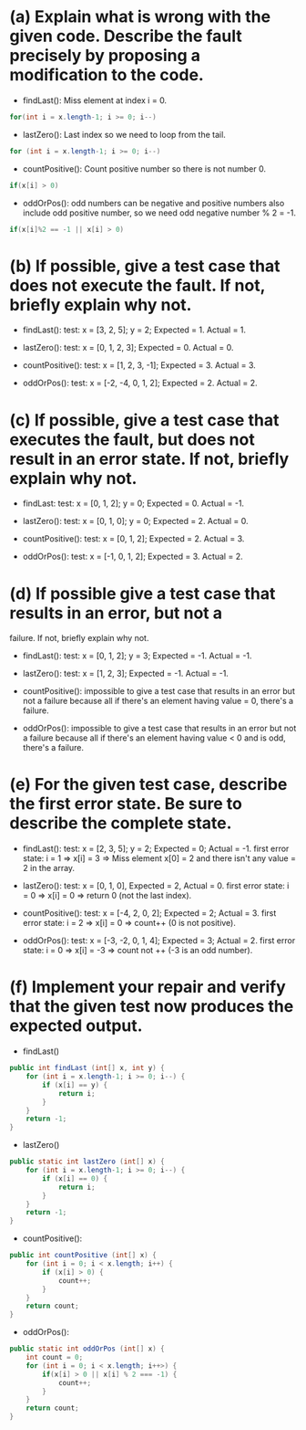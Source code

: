 # (a)    Explain what is wrong with the given code. Describe the fault precisely by proposing a modification to the code.

* findLast(): Miss element at index i = 0.
```java
for(int i = x.length-1; i >= 0; i--)
```

* lastZero(): Last index so we need to loop from the tail.
```java
for (int i = x.length-1; i >= 0; i--)
```

* countPositive(): Count positive number so there is not number 0.
```java
if(x[i] > 0)
```

* oddOrPos(): odd numbers can be negative and positive numbers also include odd positive number, so we need odd negative number % 2 = -1.
```java
if(x[i]%2 == -1 || x[i] > 0)
```

# (b) If possible, give a test case that does not execute the fault. If not, briefly explain why not.

* findLast():
test: x = [3, 2, 5]; y = 2; Expected = 1. Actual = 1.

* lastZero():
test: x = [0, 1, 2, 3]; Expected = 0. Actual = 0.

* countPositive():
test: x = [1, 2, 3, -1]; Expected = 3. Actual = 3.

* oddOrPos():
test: x = [-2, -4, 0, 1, 2]; Expected = 2. Actual = 2.

# (c) If possible, give a test case that executes the fault, but does not result in an error state. If not, briefly explain why not.

* findLast:
test: x = [0, 1, 2]; y = 0; Expected = 0. Actual = -1.

* lastZero():
test: x = [0, 1, 0]; y = 0; Expected = 2. Actual = 0.

* countPositive():
test: x = [0, 1, 2]; Expected = 2. Actual = 3.

* oddOrPos():
test: x = [-1, 0, 1, 2]; Expected = 3. Actual = 2.

# (d) If possible give a test case that results in an error, but not a
failure. If not, briefly explain why not.

* findLast():
test: x = [0, 1, 2]; y = 3; Expected = -1. Actual = -1.

* lastZero():
test: x = [1, 2, 3]; Expected = -1. Actual = -1.

* countPositive(): impossible to give a test case that results in an error but not a failure because all if there's an element having value = 0, there's a failure.

* oddOrPos(): impossible to give a test case that results in an error but not a failure because all if there's an element having value < 0 and is odd, there's a failure.

# (e) For the given test case, describe the first error state. Be sure to describe the complete state.

* findLast():
test: x = [2, 3, 5]; y = 2; Expected = 0; Actual = -1.
first error state: i = 1 => x[i] = 3 => Miss element x[0] = 2 and there isn't any value = 2 in the array.

* lastZero():
test: x = [0, 1, 0], Expected = 2, Actual = 0.
first error state: i = 0 => x[i] = 0 => return 0 (not the last index).

* countPositive():
test: x = [-4, 2, 0, 2]; Expected = 2; Actual = 3.
first error state: i = 2 => x[i] = 0 => count++ (0 is not positive).

* oddOrPos():
test: x = [-3, -2, 0, 1, 4]; Expected = 3; Actual = 2.
first error state: i = 0 => x[i] = -3 => count not ++ (-3 is an odd number).

# (f) Implement your repair and verify that the given test now produces the expected output.

* findLast()

```java
public int findLast (int[] x, int y) {
    for (int i = x.length-1; i >= 0; i--) {
        if (x[i] == y) {
            return i;
        }
    }
    return -1;
}
```

* lastZero()

```java
public static int lastZero (int[] x) {
    for (int i = x.length-1; i >= 0; i--) {
        if (x[i] == 0) {
            return i;
        }
    }
    return -1;
}
```

* countPositive():

```java
public int countPositive (int[] x) {
    for (int i = 0; i < x.length; i++) {
        if (x[i] > 0) {
            count++;
        }
    }
    return count;
}
```

* oddOrPos():

```java
public static int oddOrPos (int[] x) {
    int count = 0;
    for (int i = 0; i < x.length; i++>) {
        if(x[i] > 0 || x[i] % 2 === -1) {
            count++;
        }
    }
    return count;
}
```